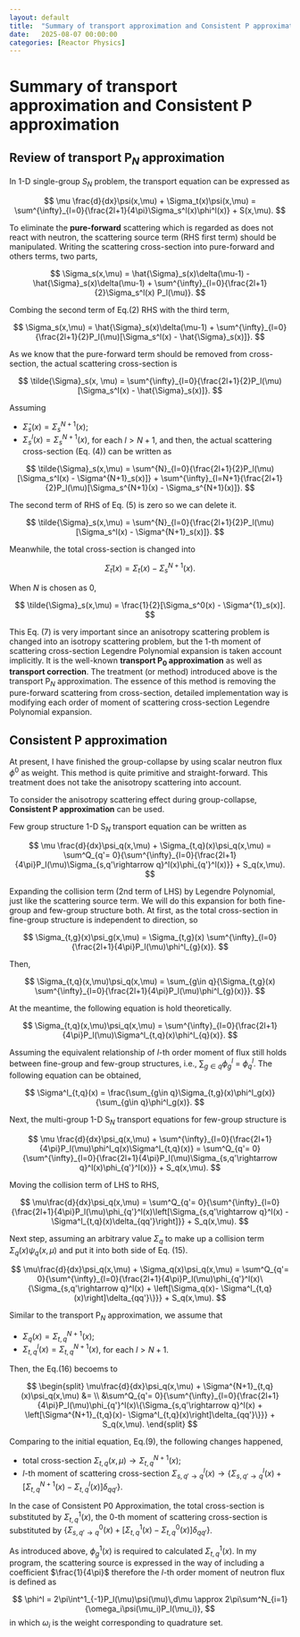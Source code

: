 ```yaml
---
layout: default
title:  "Summary of transport approximation and Consistent P approximation"
date:   2025-08-07 00:00:00
categories: [Reactor Physics]
---
```


# Summary of transport approximation and Consistent P approximation
## Review of transport P$_N$ approximation
In 1-D single-group $S_N$ problem, the transport equation can be expressed as 

$$
     \mu \frac{d}{dx}\psi(x,\mu) + \Sigma_t(x)\psi(x,\mu) = 
     \sum^{\infty}_{l=0}{\frac{2l+1}{4\pi}\Sigma_s^l(x)\phi^l(x)} + S(x,\mu). 
$$

To eliminate the **pure-forward** scattering which is regarded as does not react with neutron, the scattering source term (RHS first term) should be manipulated. 
Writing the scattering cross-section into pure-forward and others terms, two parts,

$$
    \Sigma_s(x,\mu) = \hat{\Sigma}_s(x)\delta(\mu-1) - \hat{\Sigma}_s(x)\delta(\mu-1) + \sum^{\infty}_{l=0}{\frac{2l+1}{2}\Sigma_s^l(x) P_l(\mu)}. 
$$

Combing the second term of Eq.(2) RHS with the third term,

$$
    \Sigma_s(x,\mu) = \hat{\Sigma}_s(x)\delta(\mu-1) + \sum^{\infty}_{l=0}{\frac{2l+1}{2}P_l(\mu)[\Sigma_s^l(x) - \hat{\Sigma}_s(x)]}. 
$$

As we know that the pure-forward term should be removed from cross-section, the actual scattering cross-section is 

$$
    \tilde{\Sigma}_s(x, \mu) = \sum^{\infty}_{l=0}{\frac{2l+1}{2}P_l(\mu)[\Sigma_s^l(x) - \hat{\Sigma}_s(x)]}. 
$$

Assuming 
- $\hat{\Sigma}_s(x) = \Sigma_s^{N+1}(x)$;
- $\Sigma_s^l(x) = \Sigma_s^{N+1}(x)$, for each $l > N+1$, 
and then, the actual scattering cross-section (Eq. (4)) can be written as

$$
    \tilde{\Sigma}_s(x,\mu) = 
    \sum^{N}_{l=0}{\frac{2l+1}{2}P_l(\mu)[\Sigma_s^l(x) - \Sigma^{N+1}_s(x)]} + 
    \sum^{\infty}_{l=N+1}{\frac{2l+1}{2}P_l(\mu)[\Sigma_s^{N+1}(x) - \Sigma_s^{N+1}(x)]}. 
$$

The second term of RHS of Eq. (5) is zero so we can delete it. 

$$
    \tilde{\Sigma}_s(x,\mu) = 
    \sum^{N}_{l=0}{\frac{2l+1}{2}P_l(\mu)[\Sigma_s^l(x) - \Sigma^{N+1}_s(x)]}.
$$

Meanwhile, the total cross-section is changed into

$$
    \tilde{\Sigma}_t(x) = \Sigma_t(x) - \Sigma^{N+1}_s(x). 
$$

When $N$ is chosen as 0, 

$$
    \tilde{\Sigma}_s(x,\mu) = 
    \frac{1}{2}[\Sigma_s^0(x) - \Sigma^{1}_s(x)].
$$

This Eq. (7) is very important since an anisotropy scattering problem is changed into an isotropy scattering problem, but the $1$-th moment of scattering cross-section Legendre Polynomial expansion is taken account implicitly. It is the well-known **transport P$_0$ approximation** as well as **transport correction**. The treatment (or method) introduced above is the transport P$_N$ approximation. The essence of this method is removing the pure-forward scattering from cross-section, detailed implementation way is modifying each order of moment of scattering cross-section Legendre Polynomial expansion. 

## Consistent P approximation

At present, I have finished the group-collapse by using scalar neutron flux $\phi^0$ as weight. 
This method is quite primitive and straight-forward. This treatment does not take the anisotropy scattering into account. 

To consider the anisotropy scattering effect during group-collapse, **Consistent P approximation** can be used. 

Few group structure 1-D S$_N$ transport equation can be written as

$$
     \mu \frac{d}{dx}\psi_q(x,\mu) + \Sigma_{t,q}(x)\psi_q(x,\mu) = 
     \sum^Q_{q'= 0}{\sum^{\infty}_{l=0}{\frac{2l+1}{4\pi}P_l(\mu)\Sigma_{s,q'\rightarrow q}^l(x)\phi_{q'}^l(x)}} + S_q(x,\mu).
$$

Expanding the collision term (2nd term of LHS) by Legendre Polynomial, just like the scattering source term. We will do this expansion for both fine-group and few-group structure both. 
At first, as the total cross-section in fine-group structure is independent to direction, so 

$$
    \Sigma_{t,g}(x)\psi_g(x,\mu) = \Sigma_{t,g}(x) \sum^{\infty}_{l=0}{\frac{2l+1}{4\pi}P_l(\mu)\phi^l_{g}(x)}.  
$$

Then, 

$$
    \Sigma_{t,q}(x,\mu)\psi_q(x,\mu) = \sum_{g\in q}{\Sigma_{t,g}(x) \sum^{\infty}_{l=0}{\frac{2l+1}{4\pi}P_l(\mu)\phi^l_{g}(x)}}.
$$

At the meantime, the following equation is hold theoretically. 

$$
    \Sigma_{t,q}(x,\mu)\psi_q(x,\mu) = \sum^{\infty}_{l=0}{\frac{2l+1}{4\pi}P_l(\mu)\Sigma^l_{t,q}(x)\phi^l_{q}(x)}. 
$$

Assuming the equivalent relationship of $l$-th order moment of flux still holds between fine-group and few-group structures, i.e., $\sum_{g\in q}\phi^l_g$ = $\phi^l_q$. The following equation can be obtained, 

$$
    \Sigma^l_{t,q}(x) = \frac{\sum_{g\in q}\Sigma_{t,g}(x)\phi^l_g(x)}{\sum_{g\in q}\phi^l_g(x)}. 
$$

Next, the multi-group 1-D S$_N$ transport equations for few-group structure is

$$
     \mu \frac{d}{dx}\psi_q(x,\mu) + \sum^{\infty}_{l=0}{\frac{2l+1}{4\pi}P_l(\mu)\phi^l_q(x)\Sigma^l_{t,q}(x)} = 
     \sum^Q_{q'= 0}{\sum^{\infty}_{l=0}{\frac{2l+1}{4\pi}P_l(\mu)\Sigma_{s,q'\rightarrow q}^l(x)\phi_{q'}^l(x)}} + S_q(x,\mu).
$$

Moving the collision term of LHS to RHS, 

$$
     \mu\frac{d}{dx}\psi_q(x,\mu) = 
     \sum^Q_{q'= 0}{\sum^{\infty}_{l=0}{\frac{2l+1}{4\pi}P_l(\mu)\phi_{q'}^l(x)\left[\Sigma_{s,q'\rightarrow q}^l(x) - \Sigma^l_{t,q}(x)\delta_{qq'}\right]}} + S_q(x,\mu).
$$

Next step, assuming an arbitrary value $\Sigma_q$ to make up a collision term $\Sigma_q(x)\psi_q(x,\mu)$ and put it into both side of Eq. (15). 

$$
     \mu\frac{d}{dx}\psi_q(x,\mu) + \Sigma_q(x)\psi_q(x,\mu) = 
     \sum^Q_{q'= 0}{\sum^{\infty}_{l=0}{\frac{2l+1}{4\pi}P_l(\mu)\phi_{q'}^l(x)\{\Sigma_{s,q'\rightarrow q}^l(x) + \left[\Sigma_q(x)- \Sigma^l_{t,q}(x)\right]\delta_{qq'}\}}} + S_q(x,\mu).
$$

Similar to the transport P$_N$ approximation, we assume that 
- $\Sigma_q(x) = \Sigma^{N+1}_{t,q}(x)$;
- $\Sigma^{l}_{t,q}(x) = \Sigma^{N+1}_{t,q}(x)$, for each $l>N+1$.

Then, the Eq.(16) becoems to 

$$
\begin{split}  
     \mu\frac{d}{dx}\psi_q(x,\mu) + \Sigma^{N+1}_{t,q}(x)\psi_q(x,\mu) &= \\
     &\sum^Q_{q'= 0}{\sum^{\infty}_{l=0}{\frac{2l+1}{4\pi}P_l(\mu)\phi_{q'}^l(x)\{\Sigma_{s,q'\rightarrow q}^l(x) + \left[\Sigma^{N+1}_{t,q}(x)- \Sigma^l_{t,q}(x)\right]\delta_{qq'}\}}} + S_q(x,\mu).
\end{split}
$$

Comparing to the initial equation, Eq.(9), the following changes happened,
- total cross-section $\Sigma_{t,q}(x,\mu) \rightarrow \Sigma^{N+1}_{t,q}(x)$;
- $l$-th moment of scattering cross-section $\Sigma_{s,q'\rightarrow q}^l(x) \rightarrow \{\Sigma_{s,q'\rightarrow q}^l(x) + \left[\Sigma^{N+1}_{t,q}(x)- \Sigma^l_{t,q}(x)\right]\delta_{qq'}\}$.

In the case of Consistent P0 Approximation, the total cross-section is substituted by $\Sigma_{t,q}^1(x)$, the 0-th moment of scattering cross-section is substituted by $\{ \Sigma_{s,q'\rightarrow q}^0(x) +\left[ \Sigma_{t,q}^{1}(x) - \Sigma_{t,q}^0(x) \right] \delta_{qq'}\}$. 

As introduced above, $\phi^1_g(x)$ is required to calculated $\Sigma^1_{t,q}(x)$. 
In my program, the scattering source is expressed in the way of including a coefficient $\frac{1}{4\pi}$ therefore the $l$-th order moment of neutron flux is defined as 

$$
    \phi^l = 2\pi\int^1_{-1}P_l(\mu)\psi(\mu)\,d\mu \approx 2\pi\sum^N_{i=1}{\omega_i\psi(\mu_i)P_l(\mu_i)},
$$
in which $\omega_i$ is the weight corresponding to quadrature set.  

